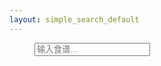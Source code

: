 ```yaml
---
layout: simple_search_default
---
```

<div class="container-fluid d-flex justify-content-center py-3">
	<dir class="row mx-3 px-0 w-992">
		<div class="input-group input-group-lg">
		  <div class="input-group-prepend">
		    <span class="input-group-text search-icon" id="inputGroup-sizing-lg"><i class="fas fa-search"></i></span>
		  </div>
		  <input type="text" class="form-control rounded-0 border-left-0 border-right-0 border-top-0 border-bottom" aria-label="Sizing example input" placeholder="输入食谱..." aria-describedby="inputGroup-sizing-lg">
		</div>
		<!-- <p>输入想要<h1>查找</h1>的食谱名称进行查找</p> -->
	</dir>
</div>